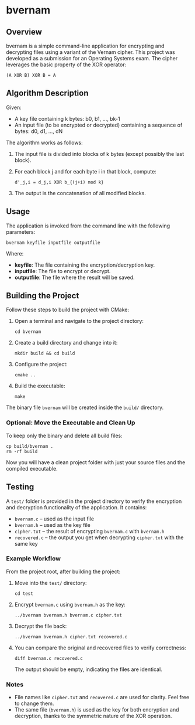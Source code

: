 # bvernam

## Overview
bvernam is a simple command-line application for encrypting and decrypting files using a variant of the Vernam cipher. This project was developed as a submission for an Operating Systems exam. The cipher leverages the basic property of the XOR operator:

```
(A XOR B) XOR B = A
```

## Algorithm Description
Given:
- A key file containing k bytes: b0, b1, …, bk-1
- An input file (to be encrypted or decrypted) containing a sequence of bytes: d0, d1, …, dN

The algorithm works as follows:
1. The input file is divided into blocks of k bytes (except possibly the last block).
2. For each block j and for each byte i in that block, compute:

   ```
   d'_j,i = d_j,i XOR b_{(j+i) mod k}
   ```

3. The output is the concatenation of all modified blocks.

## Usage
The application is invoked from the command line with the following parameters:

```
bvernam keyfile inputfile outputfile
```

Where:
- **keyfile**: The file containing the encryption/decryption key.
- **inputfile**: The file to encrypt or decrypt.
- **outputfile**: The file where the result will be saved.

## Building the Project
Follow these steps to build the project with CMake:

1. Open a terminal and navigate to the project directory:

   ```
   cd bvernam
   ```

2. Create a build directory and change into it:

   ```
   mkdir build && cd build
   ```

3. Configure the project:

   ```
   cmake ..
   ```

4. Build the executable:

   ```
   make

   ```

The binary file `bvernam` will be created inside the `build/` directory.

### Optional: Move the Executable and Clean Up
To keep only the binary and delete all build files:

```
cp build/bvernam .
rm -rf build
```

Now you will have a clean project folder with just your source files and the compiled executable.


## Testing
A `test/` folder is provided in the project directory to verify the encryption and decryption functionality of the application. It contains:

- `bvernam.c` – used as the input file
- `bvernam.h` – used as the key file
- `cipher.txt` – the result of encrypting `bvernam.c` with `bvernam.h`
- `recovered.c` – the output you get when decrypting `cipher.txt` with the same key

### Example Workflow

From the project root, after building the project:

1. Move into the `test/` directory:

   ```
   cd test
   ```

2. Encrypt `bvernam.c` using `bvernam.h` as the key:

   ```
   ../bvernam bvernam.h bvernam.c cipher.txt
   ```

3. Decrypt the file back:

   ```
   ../bvernam bvernam.h cipher.txt recovered.c
   ```

4. You can compare the original and recovered files to verify correctness:

   ```
   diff bvernam.c recovered.c
   ```

   The output should be empty, indicating the files are identical.

### Notes
- File names like `cipher.txt` and `recovered.c` are used for clarity. Feel free to change them.
- The same file (`bvernam.h`) is used as the key for both encryption and decryption, thanks to the symmetric nature of the XOR operation.
